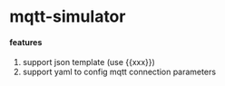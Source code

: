 # mqtt-simulator
#### features
1. support json template (use {{xxx}})
2. support yaml to config mqtt connection parameters
